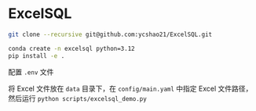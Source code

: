 # ExcelSQL
```bash
git clone --recursive git@github.com:ycshao21/ExcelSQL.git

conda create -n excelsql python=3.12
pip install -e .
```

配置 `.env` 文件

将 Excel 文件放在 `data` 目录下，在 `config/main.yaml` 中指定 Excel 文件路径，然后运行 `python scripts/excelsql_demo.py`